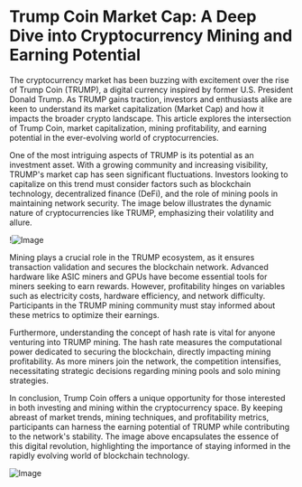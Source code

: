 # Trump Coin Market Cap: A Deep Dive into Cryptocurrency Mining and Earning Potential

The cryptocurrency market has been buzzing with excitement over the rise of Trump Coin (TRUMP), a digital currency inspired by former U.S. President Donald Trump. As TRUMP gains traction, investors and enthusiasts alike are keen to understand its market capitalization (Market Cap) and how it impacts the broader crypto landscape. This article explores the intersection of Trump Coin, market capitalization, mining profitability, and earning potential in the ever-evolving world of cryptocurrencies.

One of the most intriguing aspects of TRUMP is its potential as an investment asset. With a growing community and increasing visibility, TRUMP's market cap has seen significant fluctuations. Investors looking to capitalize on this trend must consider factors such as blockchain technology, decentralized finance (DeFi), and the role of mining pools in maintaining network security. The image below illustrates the dynamic nature of cryptocurrencies like TRUMP, emphasizing their volatility and allure.

!![Image](https://github.com/user-attachments/assets/b6e7b7a2-655e-4d44-8baa-20c566a3cb65)

Mining plays a crucial role in the TRUMP ecosystem, as it ensures transaction validation and secures the blockchain network. Advanced hardware like ASIC miners and GPUs have become essential tools for miners seeking to earn rewards. However, profitability hinges on variables such as electricity costs, hardware efficiency, and network difficulty. Participants in the TRUMP mining community must stay informed about these metrics to optimize their earnings.

Furthermore, understanding the concept of hash rate is vital for anyone venturing into TRUMP mining. The hash rate measures the computational power dedicated to securing the blockchain, directly impacting mining profitability. As more miners join the network, the competition intensifies, necessitating strategic decisions regarding mining pools and solo mining strategies.

In conclusion, Trump Coin offers a unique opportunity for those interested in both investing and mining within the cryptocurrency space. By keeping abreast of market trends, mining techniques, and profitability metrics, participants can harness the earning potential of TRUMP while contributing to the network's stability. The image above encapsulates the essence of this digital revolution, highlighting the importance of staying informed in the rapidly evolving world of blockchain technology.

![Image](https://github.com/user-attachments/assets/b6e7b7a2-655e-4d44-8baa-20c566a3cb65)